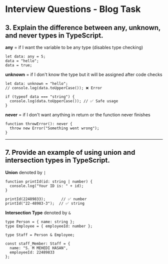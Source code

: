 <h1>Interview Questions - Blog Task</h1>

<h2>3. Explain the difference between any, unknown, and never types in TypeScript.</h2>

<p><strong>any</strong> = if I want the variable to be any type (disables type checking)</p>

<pre><code>let data: any = 5;
data = "hello";
data = true;
</code></pre>

<p><strong>unknown</strong> = if I don't know the type but it will be assigned after code checks</p>

<pre><code>let data: unknown = "hello";
// console.log(data.toUpperCase()); ❌ Error

if (typeof data === "string") {
  console.log(data.toUpperCase()); // ✅ Safe usage
}
</code></pre>

<p><strong>never</strong> = if I don't want anything in return or the function never finishes</p>

<pre><code>function throwError(): never {
  throw new Error("Something went wrong");
}
</code></pre>

<hr/>

<h2>7. Provide an example of using union and intersection types in TypeScript.</h2>

<p><strong>Union</strong> denoted by <code>|</code></p>

<pre><code>function printId(id: string | number) {
  console.log("Your ID is: " + id);
}

printId(22489833);       // ✅ number
printId("22-48983-3");  // ✅ string
</code></pre>

<p><strong>Intersection Type</strong> denoted by <code>&</code></p>

<pre><code>type Person = { name: string };
type Employee = { employeeId: number };

type Staff = Person & Employee;

const staff_Member: Staff = {
  name: "S. M MEHEDI HASAN",
  employeeId: 22489833
};
</code></pre>
